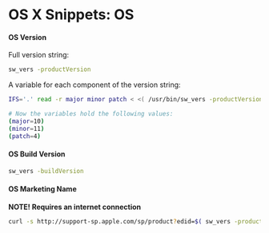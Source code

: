# OS X Snippets: OS 

#### OS Version

Full version string:

```bash
sw_vers -productVersion
```

A variable for each component of the version string:

```bash
IFS='.' read -r major minor patch < <( /usr/bin/sw_vers -productVersion )

# Now the variables hold the following values:
(major=10)
(minor=11)
(patch=4)
```

#### OS Build Version

```bash
sw_vers -buildVersion
```

#### OS Marketing Name

**NOTE! Requires an internet connection**

```bash
curl -s http://support-sp.apple.com/sp/product?edid=$( sw_vers -productVersion ) | xpath '/root/configCode/text()' 2>/dev/null
```